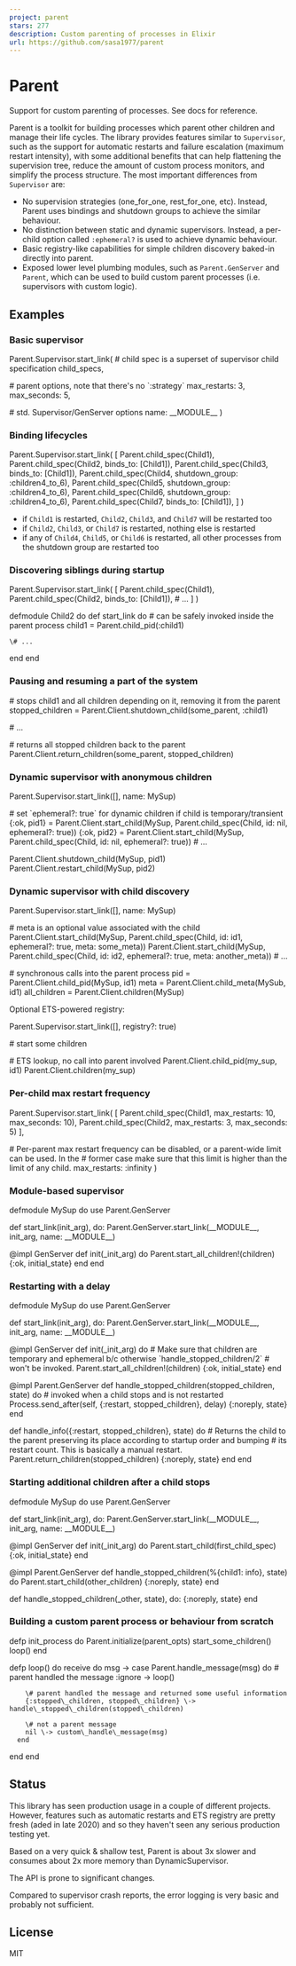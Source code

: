 ```yaml
---
project: parent
stars: 277
description: Custom parenting of processes in Elixir
url: https://github.com/sasa1977/parent
---
```


Parent
======

Support for custom parenting of processes. See docs for reference.

Parent is a toolkit for building processes which parent other children and manage their life cycles. The library provides features similar to `Supervisor`, such as the support for automatic restarts and failure escalation (maximum restart intensity), with some additional benefits that can help flattening the supervision tree, reduce the amount of custom process monitors, and simplify the process structure. The most important differences from `Supervisor` are:

-   No supervision strategies (one\_for\_one, rest\_for\_one, etc). Instead, Parent uses bindings and shutdown groups to achieve the similar behaviour.
-   No distinction between static and dynamic supervisors. Instead, a per-child option called `:ephemeral?` is used to achieve dynamic behaviour.
-   Basic registry-like capabilities for simple children discovery baked-in directly into parent.
-   Exposed lower level plumbing modules, such as `Parent.GenServer` and `Parent`, which can be used to build custom parent processes (i.e. supervisors with custom logic).

Examples
--------

### Basic supervisor

Parent.Supervisor.start\_link(
  \# child spec is a superset of supervisor child specification
  child\_specs,

  \# parent options, note that there's no \`:strategy\`
  max\_restarts: 3,
  max\_seconds: 5,

  \# std. Supervisor/GenServer options
  name: \_\_MODULE\_\_
)

### Binding lifecycles

Parent.Supervisor.start\_link(
  \[
    Parent.child\_spec(Child1),
    Parent.child\_spec(Child2, binds\_to: \[Child1\]),
    Parent.child\_spec(Child3, binds\_to: \[Child1\]),
    Parent.child\_spec(Child4, shutdown\_group: :children4\_to\_6),
    Parent.child\_spec(Child5, shutdown\_group: :children4\_to\_6),
    Parent.child\_spec(Child6, shutdown\_group: :children4\_to\_6),
    Parent.child\_spec(Child7, binds\_to: \[Child1\]),
  \]
)

-   if `Child1` is restarted, `Child2`, `Child3`, and `Child7` will be restarted too
-   if `Child2`, `Child3`, or `Child7` is restarted, nothing else is restarted
-   if any of `Child4`, `Child5`, or `Child6` is restarted, all other processes from the shutdown group are restarted too

### Discovering siblings during startup

Parent.Supervisor.start\_link(
  \[
    Parent.child\_spec(Child1),
    Parent.child\_spec(Child2, binds\_to: \[Child1\]),
    \# ...
  \]
)

defmodule Child2 do
  def start\_link do
    \# can be safely invoked inside the parent process
    child1 \= Parent.child\_pid(:child1)

    \# ...
  end
end

### Pausing and resuming a part of the system

\# stops child1 and all children depending on it, removing it from the parent
stopped\_children \= Parent.Client.shutdown\_child(some\_parent, :child1)

\# ...

\# returns all stopped children back to the parent
Parent.Client.return\_children(some\_parent, stopped\_children)

### Dynamic supervisor with anonymous children

Parent.Supervisor.start\_link(\[\], name: MySup)

\# set \`ephemeral?: true\` for dynamic children if child is temporary/transient
{:ok, pid1} \= Parent.Client.start\_child(MySup, Parent.child\_spec(Child, id: nil, ephemeral?: true))
{:ok, pid2} \= Parent.Client.start\_child(MySup, Parent.child\_spec(Child, id: nil, ephemeral?: true))
\# ...

Parent.Client.shutdown\_child(MySup, pid1)
Parent.Client.restart\_child(MySup, pid2)

### Dynamic supervisor with child discovery

Parent.Supervisor.start\_link(\[\], name: MySup)

\# meta is an optional value associated with the child
Parent.Client.start\_child(MySup, Parent.child\_spec(Child, id: id1, ephemeral?: true, meta: some\_meta))
Parent.Client.start\_child(MySup, Parent.child\_spec(Child, id: id2, ephemeral?: true, meta: another\_meta))
\# ...

\# synchronous calls into the parent process
pid \= Parent.Client.child\_pid(MySup, id1)
meta \= Parent.Client.child\_meta(MySub, id1)
all\_children \= Parent.Client.children(MySup)

Optional ETS-powered registry:

Parent.Supervisor.start\_link(\[\], registry?: true)

\# start some children

\# ETS lookup, no call into parent involved
Parent.Client.child\_pid(my\_sup, id1)
Parent.Client.children(my\_sup)

### Per-child max restart frequency

Parent.Supervisor.start\_link(
  \[
    Parent.child\_spec(Child1, max\_restarts: 10, max\_seconds: 10),
    Parent.child\_spec(Child2, max\_restarts: 3, max\_seconds: 5)
  \],

  \# Per-parent max restart frequency can be disabled, or a parent-wide limit can be used. In the
  \# former case make sure that this limit is higher than the limit of any child.
  max\_restarts: :infinity
)

### Module-based supervisor

defmodule MySup do
  use Parent.GenServer

  def start\_link(init\_arg),
    do: Parent.GenServer.start\_link(\_\_MODULE\_\_, init\_arg, name: \_\_MODULE\_\_)

  @impl GenServer
  def init(\_init\_arg) do
    Parent.start\_all\_children!(children)
    {:ok, initial\_state}
  end
end

### Restarting with a delay

defmodule MySup do
  use Parent.GenServer

  def start\_link(init\_arg),
    do: Parent.GenServer.start\_link(\_\_MODULE\_\_, init\_arg, name: \_\_MODULE\_\_)

  @impl GenServer
  def init(\_init\_arg) do
    \# Make sure that children are temporary and ephemeral b/c otherwise \`handle\_stopped\_children/2\`
    \# won't be invoked.
    Parent.start\_all\_children!(children)
    {:ok, initial\_state}
  end

  @impl Parent.GenServer
  def handle\_stopped\_children(stopped\_children, state) do
    \# invoked when a child stops and is not restarted
    Process.send\_after(self, {:restart, stopped\_children}, delay)
    {:noreply, state}
  end

  def handle\_info({:restart, stopped\_children}, state) do
    \# Returns the child to the parent preserving its place according to startup order and bumping
    \# its restart count. This is basically a manual restart.
    Parent.return\_children(stopped\_children)
    {:noreply, state}
  end
end

### Starting additional children after a child stops

defmodule MySup do
  use Parent.GenServer

  def start\_link(init\_arg),
    do: Parent.GenServer.start\_link(\_\_MODULE\_\_, init\_arg, name: \_\_MODULE\_\_)

  @impl GenServer
  def init(\_init\_arg) do
    Parent.start\_child(first\_child\_spec)
    {:ok, initial\_state}
  end

  @impl Parent.GenServer
  def handle\_stopped\_children(%{child1: info}, state) do
    Parent.start\_child(other\_children)
    {:noreply, state}
  end

  def handle\_stopped\_children(\_other, state), do: {:noreply, state}
end

### Building a custom parent process or behaviour from scratch

defp init\_process do
  Parent.initialize(parent\_opts)
  start\_some\_children()
  loop()
end

defp loop() do
  receive do
    msg \->
      case Parent.handle\_message(msg) do
        \# parent handled the message
        :ignore \-> loop()

        \# parent handled the message and returned some useful information
        {:stopped\_children, stopped\_children} \-> handle\_stopped\_children(stopped\_children)

        \# not a parent message
        nil \-> custom\_handle\_message(msg)
      end
  end
end

Status
------

This library has seen production usage in a couple of different projects. However, features such as automatic restarts and ETS registry are pretty fresh (aded in late 2020) and so they haven't seen any serious production testing yet.

Based on a very quick & shallow test, Parent is about 3x slower and consumes about 2x more memory than DynamicSupervisor.

The API is prone to significant changes.

Compared to supervisor crash reports, the error logging is very basic and probably not sufficient.

License
-------

MIT
